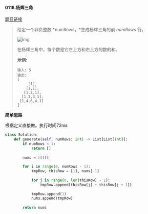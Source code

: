 #### 0118.杨辉三角

[题目链接](https://leetcode-cn.com/problems/pascals-triangle/)

> 给定一个非负整数 *numRows，*生成杨辉三角的前 *numRows* 行。
>
> ![img](https://upload.wikimedia.org/wikipedia/commons/0/0d/PascalTriangleAnimated2.gif)
>
> 在杨辉三角中，每个数是它左上方和右上方的数的和。
>
> **示例:**
>
> ```
> 输入: 5
> 输出:
> [
>      [1],
>     [1,1],
>    [1,2,1],
>   [1,3,3,1],
>  [1,4,6,4,1]
> ]
> ```

**简单思路**

根据定义直接做。执行时间72ms

```python
class Solution:
    def generate(self, numRows: int) -> List[List[int]]:
        if numRows < 1:
            return []
        
        nums = [[1]]
        
        for i in range(0, numRows - 1):
            tmpRow, thisRow = [1], nums[-1]
            
            for j in range(0, len(thisRow) - 1):
                tmpRow.append(thisRow[j] + thisRow[j + 1])
            
            tmpRow.append(1)
            nums.append(tmpRow)
        
        return nums
```

